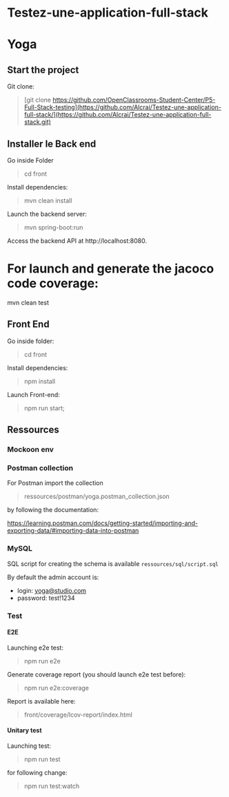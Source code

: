 # Testez-une-application-full-stack

# Yoga

## Start the project

Git clone:

> [git clone https://github.com/OpenClassrooms-Student-Center/P5-Full-Stack-testing](https://github.com/Alcrai/Testez-une-application-full-stack/](https://github.com/Alcrai/Testez-une-application-full-stack.git)

## Installer le Back end

Go inside Folder

> cd front

Install dependencies:

> mvn clean install

Launch the backend server:

>mvn spring-boot:run

Access the backend API at http://localhost:8080.

# For launch and generate the jacoco code coverage:

mvn clean test

## Front End

Go inside folder:

> cd front

Install dependencies:

> npm install

Launch Front-end:

> npm run start;


## Ressources

### Mockoon env 

### Postman collection

For Postman import the collection

> ressources/postman/yoga.postman_collection.json 

by following the documentation: 

https://learning.postman.com/docs/getting-started/importing-and-exporting-data/#importing-data-into-postman


### MySQL

SQL script for creating the schema is available `ressources/sql/script.sql`

By default the admin account is:
- login: yoga@studio.com
- password: test!1234


### Test

#### E2E

Launching e2e test:

> npm run e2e

Generate coverage report (you should launch e2e test before):

> npm run e2e:coverage

Report is available here:

> front/coverage/lcov-report/index.html

#### Unitary test

Launching test:

> npm run test

for following change:

> npm run test:watch
